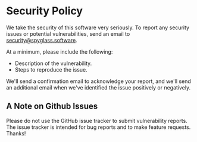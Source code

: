 # Security Policy

We take the security of this software very seriously. To report any security issues or potential vulnerabilities, send an email to [security@spyglass.software](mailto:security@spyglass.software).

At a minimum, please include the following:

 - Description of the vulnerability.
 - Steps to reproduce the issue.

We'll send a confirmation email to acknowledge your report, and we'll send an additional email when we've identified the issue positively or negatively.

## A Note on Github Issues

Please do not use the GitHub issue tracker to submit vulnerability reports. The issue tracker is intended for bug reports and to make feature requests. Thanks!
